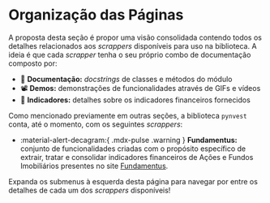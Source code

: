 # Organização das Páginas

A proposta desta seção é propor uma visão consolidada contendo todos os detalhes relacionados aos *scrappers* disponíveis para uso na biblioteca. A ideia é que cada *scrapper* tenha o seu próprio combo de documentação composto por:

- 📖 **Documentação:** *docstrings* de classes e métodos do módulo
- 📽️ **Demos:** demonstrações de funcionalidades através de GIFs e vídeos
- 📜 **Indicadores:** detalhes sobre os indicadores financeiros fornecidos

Como mencionado previamente em outras seções, a biblioteca `pynvest` conta, até o momento, com os seguintes *scrappers*:

- :material-alert-decagram:{ .mdx-pulse .warning } **Fundamentus:** conjunto de funcionalidades criadas com o propósito específico de extrair, tratar e consolidar indicadores financeiros de Ações e Fundos Imobiliários presentes no site [Fundamentus](https://www.fundamentus.com.br/).

Expanda os submenus à esquerda desta página para navegar por entre os detalhes de cada um dos *scrappers* disponíveis!